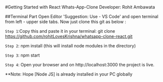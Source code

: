 #Getting Started with React Whats-App-Clone
Developer: Rohit Ambawata

##Terminal Part
Open Editor 'Suggestion: Use - VS Code' and open terminal from left - upper side tabs. Now just clone this git as below :

`Step 1`:Copy this and paste it in your terminal: git clone https://github.com/rohitLovesKrishna/whatsapp-clone-react.git

`Step 2`: npm install (this will install node modules in the directory)

`Step 3`: npm start

`Step 4`: Open your browser and on http://localhost:3000 the project is live.

**Note: Hope [Node JS] is already installed in your PC globally